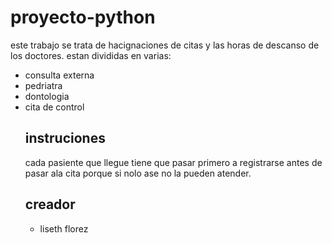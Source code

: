 # proyecto-python
este trabajo se trata de hacignaciones de citas y las horas de descanso de los doctores.
estan divididas en varias:
- consulta externa
- pedriatra
- dontologia
- cita de control
  ## instruciones
  cada pasiente que llegue tiene que pasar primero a registrarse antes de pasar ala cita porque si nolo ase no la pueden atender.
  ## creador
  - liseth florez
